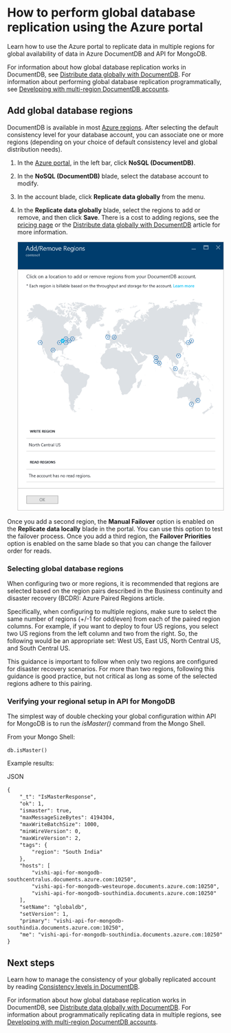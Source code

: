 <properties
    pageTitle="DocumentDB global database replication | Azure"
    description="Learn how to manage the global replication of your DocumentDB account via the Azure portal."
    services="documentdb"
    keywords="global database, replication"
    documentationcenter=""
    author="mimig1"
    manager="jhubbard"
    editor="cgronlun" />
<tags
    ms.assetid="8b815047-2868-4b10-af1d-40a1af419a70"
    ms.service="documentdb"
    ms.workload="data-services"
    ms.tgt_pltfrm="na"
    ms.devlang="na"
    ms.topic="article"
    ms.date="03/14/2017"
    wacn.date=""
    ms.author="mimig" />

# How to perform global database replication using the Azure portal

Learn how to use the Azure portal to replicate data in multiple regions for global availability of data in Azure DocumentDB and API for MongoDB.

For information about how global database replication works in DocumentDB, see [Distribute data globally with DocumentDB](/documentation/articles/documentdb-distribute-data-globally/). For information about performing global database replication programmatically, see [Developing with multi-region DocumentDB accounts](/documentation/articles/documentdb-developing-with-multiple-regions/).

## <a id="addregion"></a>Add global database regions
DocumentDB is available in most [Azure regions][azureregions]. After selecting the default consistency level for your database account, you can associate one or more regions (depending on your choice of default consistency level and global distribution needs).

1. In the [Azure portal](https://portal.azure.cn/), in the left bar, click **NoSQL (DocumentDB)**.
2. In the **NoSQL (DocumentDB)** blade, select the database account to modify.
3. In the account blade, click **Replicate data globally** from the menu.
4. In the **Replicate data globally** blade, select the regions to add or remove, and then click **Save**. There is a cost to adding regions, see the [pricing page](/pricing/details/documentdb/) or the [Distribute data globally with DocumentDB](/documentation/articles/documentdb-distribute-data-globally/) article for more information.
   
    ![Click the regions in the map to add or remove them][1]
    
Once you add a second region, the **Manual Failover** option is enabled on the **Replicate data locally** blade in the portal. You can use this option to test the failover process. Once you add a third region, the **Failover Priorities** option is enabled on the same blade so that you can change the failover order for reads.  

### Selecting global database regions
When configuring two or more regions, it is recommended that regions are selected based on the region pairs described in the Business continuity and disaster recovery (BCDR): Azure Paired Regions article.

Specifically, when configuring to multiple regions, make sure to select the same number of regions (+/-1 for odd/even) from each of the paired region columns. For example, if you want to deploy to four US regions, you select two US regions from the left column and two from the right. So, the following would be an appropriate set: West US, East US, North Central US, and South Central US.

This guidance is important to follow when only two regions are configured for disaster recovery scenarios. For more than two regions, following this guidance is good practice, but not critical as long as some of the selected regions adhere to this pairing.

<!---
## <a id="selectwriteregion"></a>Select the write region

While all regions associated with your DocumentDB database account can serve reads (both, single item as well as multi-item paginated reads) and queries, only one region can actively receive the write (insert, upsert, replace, delete) requests. To set the active write region, do the following  


1. In the **NoSQL (DocumentDB)** blade, select the database account to modify.
2. In the account blade, if the **All Settings** blade is not already opened, click **All Settings**.
3. In the **All Settings** blade, click **Write Region Priority**.
    ![Change the write region under DocumentDB Account > Settings > Add/Remove Regions][2]
4. Click and drag regions to order the list of regions. The first region in the list of regions is the active write region.
    ![Change the write region by reordering the region list under DocumentDB Account > Settings > Change Write Regions][3]
-->

### Verifying your regional setup in API for MongoDB
The simplest way of double checking your global configuration within API for MongoDB is to run the *isMaster()* command from the Mongo Shell.

From your Mongo Shell:


	db.isMaster()

   
Example results:

JSON
	
	{
		"_t": "IsMasterResponse",
		"ok": 1,
		"ismaster": true,
		"maxMessageSizeBytes": 4194304,
		"maxWriteBatchSize": 1000,
		"minWireVersion": 0,
		"maxWireVersion": 2,
		"tags": {
			"region": "South India"
		},
		"hosts": [
			"vishi-api-for-mongodb-southcentralus.documents.azure.com:10250",
			"vishi-api-for-mongodb-westeurope.documents.azure.com:10250",
			"vishi-api-for-mongodb-southindia.documents.azure.com:10250"
		],
		"setName": "globaldb",
		"setVersion": 1,
		"primary": "vishi-api-for-mongodb-southindia.documents.azure.com:10250",
		"me": "vishi-api-for-mongodb-southindia.documents.azure.com:10250"
	}

## <a id="next"></a>Next steps
Learn how to manage the consistency of your globally replicated account by reading [Consistency levels in DocumentDB](/documentation/articles/documentdb-consistency-levels/).

For information about how global database replication works in DocumentDB, see [Distribute data globally with DocumentDB](/documentation/articles/documentdb-distribute-data-globally/). For information about programmatically replicating data in multiple regions, see [Developing with multi-region DocumentDB accounts](/documentation/articles/documentdb-developing-with-multiple-regions/).

<!--Image references-->
[1]: ./media/documentdb-portal-global-replication/documentdb-add-region.png
[2]: ./media/documentdb-portal-global-replication/documentdb_change_write_region-1.png
[3]: ./media/documentdb-portal-global-replication/documentdb_change_write_region-2.png

<!--Reference style links - using these makes the source content way more readable than using inline links-->
[consistency]: /documentation/articles/documentdb-consistency-levels/
[azureregions]: https://azure.microsoft.com/en-us/regions/#services
[offers]: /pricing/details/documentdb/
